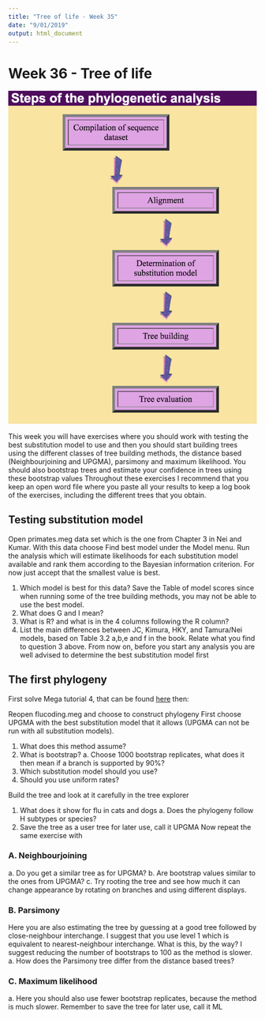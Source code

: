 ```yaml
---
title: "Tree of life - Week 35"
date: "9/01/2019"
output: html_document
---
```



# Week 36 - Tree of life

![Representation of a nucleotide alignment](image_week36.png)


This week you will have exercises where you should work with testing the best substitution model to use and then you should start building trees using the different classes of tree building methods, the distance based (Neighbourjoining and UPGMA), parsimony and maximum likelihood. You should also bootstrap trees and estimate your confidence in trees using these bootstrap values
Throughout these exercises I recommend that you keep an open word file where you paste all your results to keep a log book of the exercises, including the different trees that you obtain.

## Testing substitution model
Open primates.meg data set which is the one from Chapter 3 in Nei and Kumar. With this data choose Find best model under the Model menu. Run the analysis which will estimate likelihoods for each substitution model available and rank them according to the Bayesian information criterion. For now just accept that the smallest value is best.
1.    Which model is best for this data? Save the Table of model scores since when running some of the tree building methods, you may not be able to use the best model.
2.    What does G and I mean?
3.    What is R? and what is in the 4 columns following the R column?
4.    List the main differences between  JC, Kimura, HKY, and Tamura/Nei models, based on Table 3.2 a,b,e and f in the book. Relate what you find to question 3 above.
From now on, before you start any analysis you are well advised to determine the best substitution model first

## The first phylogeny
First solve Mega tutorial 4, that can be found [here](https://www.dropbox.com/s/g47okbhljlov2e5/Mega%20tutorial%204.docx?dl=0) then:

Reopen flucoding.meg and choose to construct phylogeny
First choose UPGMA with the best substitution model that it allows (UPGMA can not be run with all substitution models).
1.    What does this method assume?
2.    What is bootstrap?
    a.    Choose 1000 bootstrap replicates, what does it then mean if a branch is supported by 90%?
3.    Which substitution model should you use?
4.    Should you use uniform rates?

Build the tree and look at it carefully in the tree explorer

1.    What does it show for flu in cats and dogs
    a.    Does the phylogeny follow H subtypes or species?
2.    Save the tree as a user tree for later use, call it UPGMA
Now repeat the same exercise with

### A.    **Neighbourjoining**
a.    Do you get a similar tree as for UPGMA?
b.    Are bootstrap values similar to the ones from UPGMA?
c.    Try rooting the tree and see how much it can change appearance by rotating on branches and using different displays.

### B.    **Parsimony**
Here you are also estimating the tree by guessing at a good tree followed by close-neighbour interchange. I suggest that you use level 1 which is equivalent to nearest-neighbour interchange. What is this, by the way? I suggest reducing the number of bootstraps to 100 as the method is slower.
a.    How does the Parsimony tree differ from the distance based trees?

### C.    **Maximum likelihood**
a.    Here you should also use fewer bootstrap replicates, because the method is much slower. Remember to save the tree for later use, call it ML
